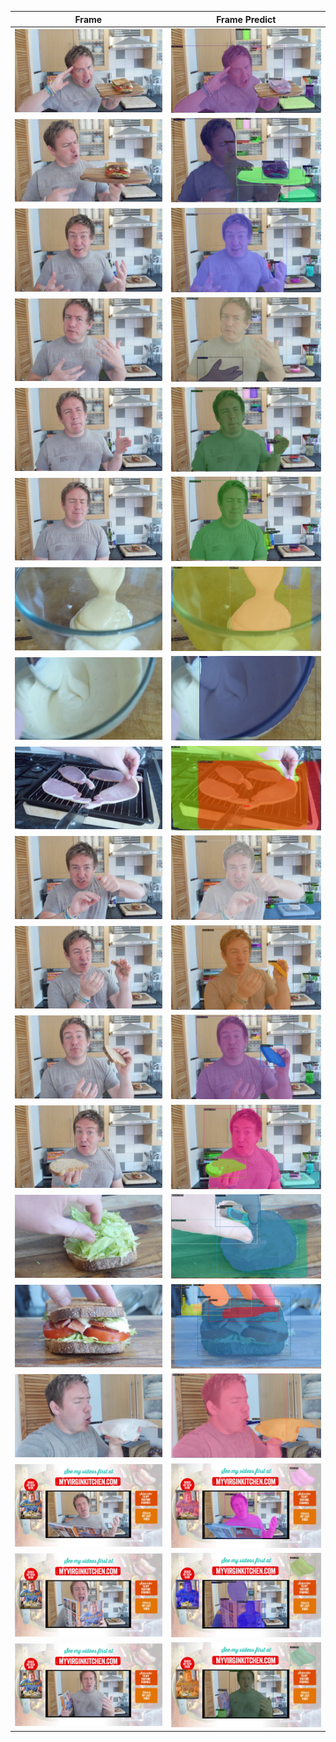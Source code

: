 | Frame | Frame Predict |
:-------------------------:|:-------------------------:
![](frame0.jpg) | ![](frame0_processed.jpg)
![](frame250.jpg) | ![](frame250_processed.jpg)
![](frame500.jpg) | ![](frame500_processed.jpg)
![](frame750.jpg) | ![](frame750_processed.jpg)
![](frame1000.jpg) | ![](frame1000_processed.jpg)
![](frame1250.jpg) | ![](frame1250_processed.jpg)
![](frame1500.jpg) | ![](frame1500_processed.jpg)
![](frame1750.jpg) | ![](frame1750_processed.jpg)
![](frame2000.jpg) | ![](frame2000_processed.jpg)
![](frame2250.jpg) | ![](frame2250_processed.jpg)
![](frame2500.jpg) | ![](frame2500_processed.jpg)
![](frame2750.jpg) | ![](frame2750_processed.jpg)
![](frame3000.jpg) | ![](frame3000_processed.jpg)
![](frame3250.jpg) | ![](frame3250_processed.jpg)
![](frame3500.jpg) | ![](frame3500_processed.jpg)
![](frame3750.jpg) | ![](frame3750_processed.jpg)
![](frame4000.jpg) | ![](frame4000_processed.jpg)
![](frame4250.jpg) | ![](frame4250_processed.jpg)
![](frame4500.jpg) | ![](frame4500_processed.jpg)
